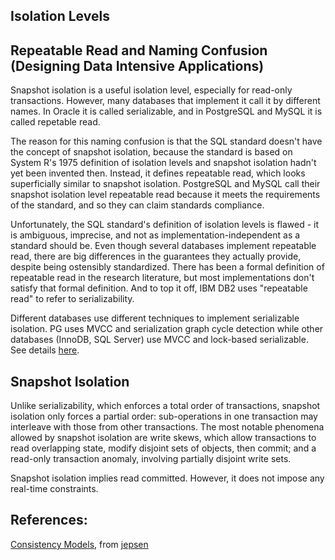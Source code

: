 ## Isolation Levels

## Repeatable Read and Naming Confusion (Designing Data Intensive Applications)

Snapshot isolation is a useful isolation level, especially for read-only transactions. However, many databases that implement it call it by different names. In Oracle it is called serializable, and in PostgreSQL and MySQL it is called repetable read.

The reason for this naming confusion is that the SQL standard doesn't have the concept of snapshot isolation, because the standard is based on System R's 1975 definition of isolation levels and snapshot isolation hadn't yet been invented then. Instead, it defines repeatable read, which looks superficially similar to snapshot isolation. PostgreSQL and MySQL call their snapshot isolation level repeatable read because it meets the requirements of the standard, and so they can claim standards compliance.

Unfortunately, the SQL standard's definition of isolation levels is flawed - it is ambiguous, imprecise, and not as implementation-independent as a standard should be. Even though several databases implement repeatable read, there are big differences in the guarantees they actually provide, despite being ostensibly standardized. There has been a formal definition of repeatable read in the research literature, but most implementations don't satisfy that formal definition. And to top it off, IBM DB2 uses "repeatable read" to refer to serializability.

Different databases use different techniques to implement serializable isolation. PG uses MVCC and serialization graph cycle detection while other databases (InnoDB, SQL Server) use MVCC and lock-based serializable. See details [here](https://www.slideshare.net/MarkusWinand/sql-transactions-what-they-are-good-for-and-how-they-work).

## Snapshot Isolation

Unlike serializability, which enforces a total order of transactions, snapshot isolation only forces a partial order: sub-operations in one transaction may interleave with those from other transactions. The most notable phenomena allowed by snapshot isolation are write skews, which allow transactions to read overlapping state, modify disjoint sets of objects, then commit; and a read-only transaction anomaly, involving partially disjoint write sets.

Snapshot isolation implies read committed. However, it does not impose any real-time constraints.


## References:

[Consistency Models](https://jepsen.io/consistency), from [jepsen](https://jepsen.io/)
